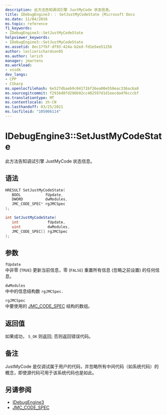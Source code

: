```yaml
---
description: 此方法告知调试引擎 JustMyCode 状态信息。
title: IDebugEngine3：： SetJustMyCodeState |Microsoft Docs
ms.date: 11/04/2016
ms.topic: reference
f1_keywords:
- IDebugEngine3::SetJustMyCodeState
helpviewer_keywords:
- IDebugEngine3::SetJustMyCodeState
ms.assetid: 8ec17fbf-df93-424a-b2ed-fd1e5ee51256
author: leslierichardson95
ms.author: lerich
manager: jmartens
ms.workload:
- vssdk
dev_langs:
- CPP
- CSharp
ms.openlocfilehash: 6e527dbaeb9c04171bf26ea00e550eac336ac6a8
ms.sourcegitcommit: f2916d8fd296b92cc402597d1d1eecda4f6cccbf
ms.translationtype: MT
ms.contentlocale: zh-CN
ms.lasthandoff: 03/25/2021
ms.locfileid: "105066114"
---
```

# <a name="idebugengine3setjustmycodestate"></a>IDebugEngine3::SetJustMyCodeState
此方法告知调试引擎 JustMyCode 状态信息。

## <a name="syntax"></a>语法

```cpp
HRESULT SetJustMyCodeState(
   BOOL           fUpdate,
   DWORD          dwModules,
   JMC_CODE_SPEC* rgJMCSpec
);
```

```csharp
int SetJustMyCodeState(
   int             fUpdate,
   uint            dwModules,
   JMC_CODE_SPEC[] rgJMCSpec
);
```

## <a name="parameters"></a>参数
`fUpdate`\
中非零 (`TRUE`) 更新当前信息，零 (`FALSE`) 重置所有信息 (忽略之前设置) 的任何信息。

`dwModules`\
中中的信息结构数 `rgJMCSpec.`

`rgJMCSpec`\
中要使用的 [JMC_CODE_SPEC](../../../extensibility/debugger/reference/jmc-code-spec.md) 结构的数组。

## <a name="return-value"></a>返回值
 如果成功， `S_OK` 则返回; 否则返回错误代码。

## <a name="remarks"></a>备注
 JustMyCode 是仅调试属于用户的代码，并忽略所有中间代码（如系统代码）的概念，即使源代码可用于该系统代码也是如此。

## <a name="see-also"></a>另请参阅
- [IDebugEngine3](../../../extensibility/debugger/reference/idebugengine3.md)
- [JMC_CODE_SPEC](../../../extensibility/debugger/reference/jmc-code-spec.md)
